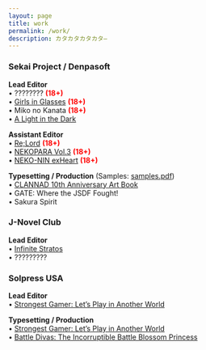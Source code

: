 ```yaml
---
layout: page
title: work
permalink: /work/
description: カタカタカタカタ—
---
```


### Sekai Project / Denpasoft

**Lead Editor**  
• ???????? <span style="color:red">**(18+)**</span>  
• [Girls in Glasses](https://denpasoft.com/products/girls-in-glasses) <span style="color:red">**(18+)**</span>  
• Miko no Kanata <span style="color:red">**(18+)**</span>  
• [A Light in the Dark](https://store.steampowered.com/app/766280/)

**Assistant Editor**  
• [Re;Lord](https://denpasoft.com/products/re-lord-i) <span style="color:red">**(18+)**</span>  
• [NEKOPARA Vol.3](https://denpasoft.com/products/nekopara-vol-3) <span style="color:red">**(18+)**</span>  
• [NEKO-NIN exHeart](https://denpasoft.com/products/neko-nin-exheart) <span style="color:red">**(18+)**</span>

**Typesetting / Production** (Samples: [samples.pdf](/assets/mirror/samples.pdf))  
• [CLANNAD 10th Anniversary Art Book](https://store.steampowered.com/app/615930/CLANNAD__10th_Anniversary_Artbook/)  
• GATE: Where the JSDF Fought!  
• Sakura Spirit

### J-Novel Club

**Lead Editor**  
• [Infinite Stratos](https://j-novel.club/s/infinite-stratos)  
• ?????????

### Solpress USA

**Lead Editor**  
• [Strongest Gamer: Let’s Play in Another World](https://www.amazon.com/dp/B07CGZZT1J)

**Typesetting / Production**  
• [Strongest Gamer: Let’s Play in Another World](https://www.amazon.com/dp/B07CGZZT1J)  
• [Battle Divas: The Incorruptible Battle Blossom Princess](https://www.amazon.com/dp/B07CJHDY13)